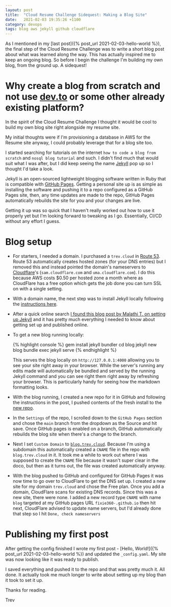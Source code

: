 ```yaml
---
layout: post
title:  "Cloud Resume Challenge Sidequest: Making a Blog Site"
date:   2021-02-03 19:35:26 +1100
category: devops
tags: blog aws jekyll github cloudflare
---
```

As I mentioned in my [last post]({% post_url 2021-02-03-hello-world %}), the final step of the Cloud Resume Challenge was to write a short blog post about what was learned along the way. This has actually inspired me to keep an ongoing blog. So before I begin the challenge I'm building my own blog, from the ground up. A sidequest!

# Why create a blog from scratch and not use [dev.to](https://dev.to) or some other already existing platform?

In the spirit of the Cloud Resume Challenge I thought it would be cool to build my own blog site right alongside my resume site.

My initial thoughts were if I'm provisioning a database in AWS for the Resume site anyway, I could probably leverage that for a blog site too.

I started searching for tutorials on the internet `how to code a blog from scratch` and `nosql blog tutorial` and such. I didn't find much that would suit what I was after, but I did keep seeing the name [Jekyll](https://jekyllrb.com/) pop up so I thought I'd take a look.

Jekyll is an open-sourced lightweight blogging software written in Ruby that is compatible with [GitHub Pages](https://pages.github.com/). Getting a personal site up is as simple as installing the software and pushing it to a repo configured as a GitHub Pages site, then, any time updates are made to the repo, GitHub Pages automatically rebuilds the site for you and your changes are live.

Getting it up was so quick that I haven't really worked out how to use it properly yet but I'm looking forward to tweaking as I go. Essentially, CI/CD without any effort I guess.

# Blog setup

 - For starters, I needed a domain. I purchased a `trev.cloud` in [Route 53](https://console.aws.amazon.com/route53). Route 53 automatically creates hosted zones (for your DNS entries) but I removed this and instead pointed the domain's nameservers to [Cloudflare](https://cloudflare.com/)'s (`sam.cloudflare.com` and `uma.cloudflare.com`). I do this because AWS costs $0.50 per hosted zone a month where as CloudFlare has a free option which gets the job done you can turn SSL on with a single setting.
 - With a domain name, the next step was to install Jekyll locally following the [instructions here](https://jekyllrb.com/docs/installation/windows/).
 - After a quick online search [I found this blog post by Malathi T. on setting up Jekyll](https://www.loginradius.com/blog/async/setup-blog-in-minutes-with-jekyll/) and it has pretty much everything I needed to know about getting set up and published online.

- To get a new blog running locally:

  {% highlight console %}
  gem install jekyll bundler
  cd blog
  jekyll new blog
  bundle exec jekyll serve
  {% endhighlight %}

  This serves the blog locally on `http://127.0.0.1:4000` allowing you to see your site right away in your browser. While the server's running any edits made will automatically be bundled and served by the running Jekyll command and you can see right them right away by refreshing your browser. This is particularly handy for seeing how the markdown formatting looks.

- With the blog running, I created a new repo for it in GitHub and following the instructions in the post, I pushed contents of the fresh install to the [new repo](https://github.com/fixie360/blog/).

- In the `Settings` of the repo, I scrolled down to the `GitHub Pages` section and chose the `main` branch from the dropdown as the Source and hit save. Once GitHub pages is enabled on a branch, GitHub automatically rebuilds the blog site when there's a change to the branch.

- Next I set `Custom Domain` to [`blog.trev.cloud`](https://blog.trev.cloud). Because I'm using a subdomain this automatically created a `CNAME` file in the repo with `blog.trev.cloud` in it. It took me a while to work out where I was supposed to create the `CNAME` file because it wasn't super clear in the doco, but then as it turns out, the file was created automatically anyway.

- With the blog pushed to GitHub and configured for GitHub Pages it was now time to go over to CloudFlare to get the DNS set up. I created a new site for my domain `trev.cloud` and chose the Free plan. Once you add a domain, CloudFlare scans for existing DNS records. Since this was a new site, there were none. I added a new record type `CNAME` with name `blog` targeted at my GitHub pages URL `fixie360-.github.io` then hit next, CloudFlare advised to update name servers, but I'd already done that step so I hit `Done, check nameservers`

# Publishing my first post
After getting the config finished I wrote my first post - [Hello, World!]({% post_url 2021-02-03-hello-world %}) and updated the `_config.yaml`. My site was now looking like it was ready to publish.

I saved everything and pushed it to the repo and that was pretty much it. All done. It actually took me much longer to write about setting up my blog than it took to set it up.

Thanks for reading.

Trev
